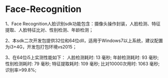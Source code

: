 # Face-Recognition
1、Face Recognition人脸识别sdk功能包含：摄像头操作封装，人脸检测、特征提取、人脸特征比对、性别检测、年龄检测；

2、本sdk二次开发包提供32位和64位dll，适用于Windows7以上系统，建议配置为i3+4G，开发包打包环境vs2015；

3、在64位i5上实测性能如下：
人脸检测耗时: 13 毫秒;
年龄检测耗时: 93 毫秒;
性别检测耗时: 79 毫秒;
特征提取耗时: 109 毫秒;
比对10000次用时: 1063 毫秒;
识别率>99.8%;
